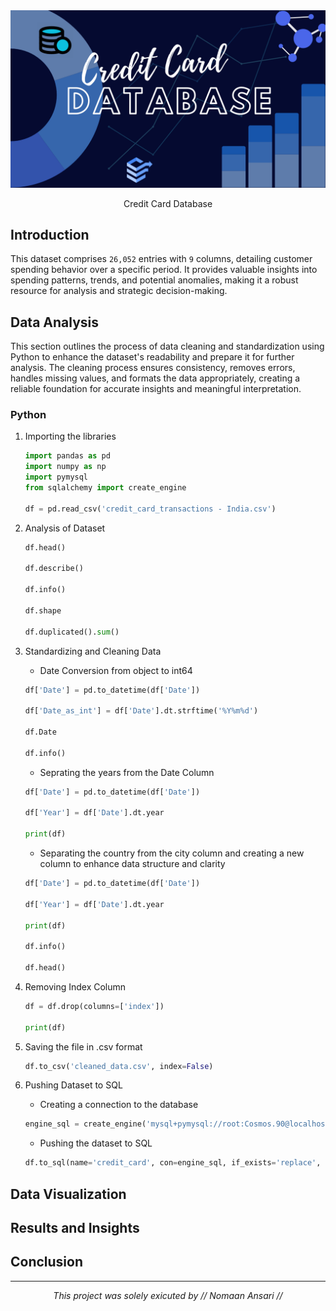 <div align="center" >
 <img src="Images/poster.png" alt="poster" width="650">
 <p> Credit Card Database</p>
</div>


## Introduction
 
 This dataset comprises `26,052` entries with `9` columns, detailing customer spending behavior over a specific period. It provides valuable insights into spending patterns, trends, and potential anomalies, making it a robust resource for analysis and strategic decision-making.


## Data Analysis

This section outlines the process of data cleaning and standardization using Python to enhance the dataset's readability and prepare it for further analysis. The cleaning process ensures consistency, removes errors, handles missing values, and formats the data appropriately, creating a reliable foundation for accurate insights and meaningful interpretation.

### Python

1. Importing the libraries
    ```python
    import pandas as pd 
    import numpy as np
    import pymysql
    from sqlalchemy import create_engine

    df = pd.read_csv('credit_card_transactions - India.csv')
    ```

2. Analysis of Dataset
   ```python
   df.head()

   df.describe()

   df.info()

   df.shape

   df.duplicated().sum()
   ```

3. Standardizing and Cleaning Data
   
   - Date Conversion from object to int64
   ```python
   df['Date'] = pd.to_datetime(df['Date'])
   
   df['Date_as_int'] = df['Date'].dt.strftime('%Y%m%d')
   
   df.Date

   df.info()
   ```

   - Seprating the years from the Date Column
   ```python
   df['Date'] = pd.to_datetime(df['Date'])
   
   df['Year'] = df['Date'].dt.year
   
   print(df)
   ```

   - Separating the country from the city column and creating a new column to enhance data structure and clarity
   ```python
   df['Date'] = pd.to_datetime(df['Date'])
   
   df['Year'] = df['Date'].dt.year
   
   print(df)

   df.info()

   df.head()
   ```

4. Removing Index Column
   ```python
   df = df.drop(columns=['index'])

   print(df)
   ```

5. Saving the file in .csv format
   ```python
   df.to_csv('cleaned_data.csv', index=False)
   ```

6. Pushing Dataset to SQL

   - Creating a connection to the database
   ```python
   engine_sql = create_engine('mysql+pymysql://root:Cosmos.90@localhost:3306/credit_card_db')
   ```

   - Pushing the dataset to SQL
   ```python
   df.to_sql(name='credit_card', con=engine_sql, if_exists='replace', index=False)
   ```

## Data Visualization

## Results and Insights

## Conclusion

---

<p align="center">
 <i>This project was solely exicuted by // Nomaan Ansari //</i>
</p>

